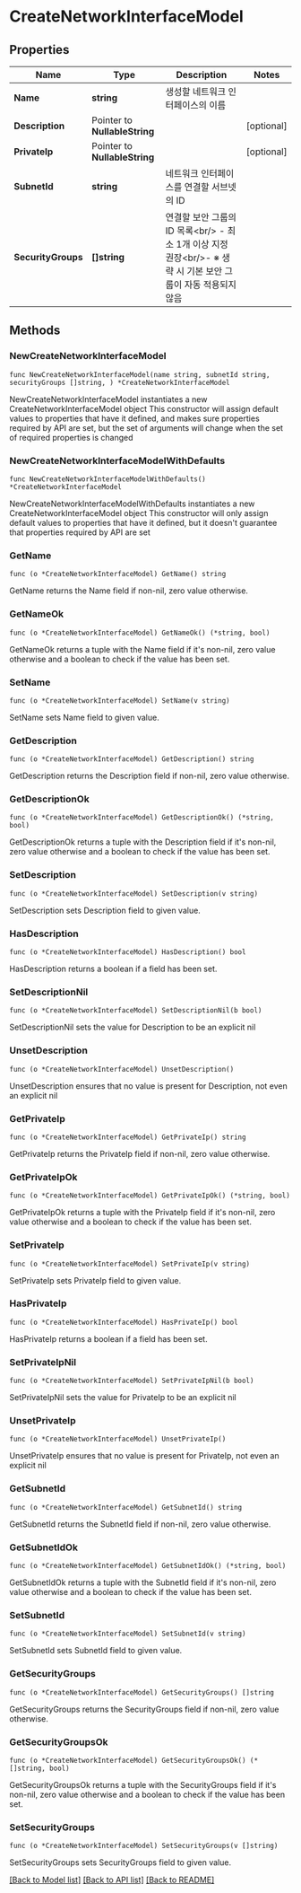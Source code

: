 # CreateNetworkInterfaceModel

## Properties

Name | Type | Description | Notes
------------ | ------------- | ------------- | -------------
**Name** | **string** | 생성할 네트워크 인터페이스의 이름 | 
**Description** | Pointer to **NullableString** |  | [optional] 
**PrivateIp** | Pointer to **NullableString** |  | [optional] 
**SubnetId** | **string** | 네트워크 인터페이스를 연결할 서브넷의 ID | 
**SecurityGroups** | **[]string** | 연결할 보안 그룹의 ID 목록&lt;br/&gt; - 최소 1개 이상 지정 권장&lt;br/&gt;- ※ 생략 시 기본 보안 그룹이 자동 적용되지 않음 | 

## Methods

### NewCreateNetworkInterfaceModel

`func NewCreateNetworkInterfaceModel(name string, subnetId string, securityGroups []string, ) *CreateNetworkInterfaceModel`

NewCreateNetworkInterfaceModel instantiates a new CreateNetworkInterfaceModel object
This constructor will assign default values to properties that have it defined,
and makes sure properties required by API are set, but the set of arguments
will change when the set of required properties is changed

### NewCreateNetworkInterfaceModelWithDefaults

`func NewCreateNetworkInterfaceModelWithDefaults() *CreateNetworkInterfaceModel`

NewCreateNetworkInterfaceModelWithDefaults instantiates a new CreateNetworkInterfaceModel object
This constructor will only assign default values to properties that have it defined,
but it doesn't guarantee that properties required by API are set

### GetName

`func (o *CreateNetworkInterfaceModel) GetName() string`

GetName returns the Name field if non-nil, zero value otherwise.

### GetNameOk

`func (o *CreateNetworkInterfaceModel) GetNameOk() (*string, bool)`

GetNameOk returns a tuple with the Name field if it's non-nil, zero value otherwise
and a boolean to check if the value has been set.

### SetName

`func (o *CreateNetworkInterfaceModel) SetName(v string)`

SetName sets Name field to given value.


### GetDescription

`func (o *CreateNetworkInterfaceModel) GetDescription() string`

GetDescription returns the Description field if non-nil, zero value otherwise.

### GetDescriptionOk

`func (o *CreateNetworkInterfaceModel) GetDescriptionOk() (*string, bool)`

GetDescriptionOk returns a tuple with the Description field if it's non-nil, zero value otherwise
and a boolean to check if the value has been set.

### SetDescription

`func (o *CreateNetworkInterfaceModel) SetDescription(v string)`

SetDescription sets Description field to given value.

### HasDescription

`func (o *CreateNetworkInterfaceModel) HasDescription() bool`

HasDescription returns a boolean if a field has been set.

### SetDescriptionNil

`func (o *CreateNetworkInterfaceModel) SetDescriptionNil(b bool)`

 SetDescriptionNil sets the value for Description to be an explicit nil

### UnsetDescription
`func (o *CreateNetworkInterfaceModel) UnsetDescription()`

UnsetDescription ensures that no value is present for Description, not even an explicit nil
### GetPrivateIp

`func (o *CreateNetworkInterfaceModel) GetPrivateIp() string`

GetPrivateIp returns the PrivateIp field if non-nil, zero value otherwise.

### GetPrivateIpOk

`func (o *CreateNetworkInterfaceModel) GetPrivateIpOk() (*string, bool)`

GetPrivateIpOk returns a tuple with the PrivateIp field if it's non-nil, zero value otherwise
and a boolean to check if the value has been set.

### SetPrivateIp

`func (o *CreateNetworkInterfaceModel) SetPrivateIp(v string)`

SetPrivateIp sets PrivateIp field to given value.

### HasPrivateIp

`func (o *CreateNetworkInterfaceModel) HasPrivateIp() bool`

HasPrivateIp returns a boolean if a field has been set.

### SetPrivateIpNil

`func (o *CreateNetworkInterfaceModel) SetPrivateIpNil(b bool)`

 SetPrivateIpNil sets the value for PrivateIp to be an explicit nil

### UnsetPrivateIp
`func (o *CreateNetworkInterfaceModel) UnsetPrivateIp()`

UnsetPrivateIp ensures that no value is present for PrivateIp, not even an explicit nil
### GetSubnetId

`func (o *CreateNetworkInterfaceModel) GetSubnetId() string`

GetSubnetId returns the SubnetId field if non-nil, zero value otherwise.

### GetSubnetIdOk

`func (o *CreateNetworkInterfaceModel) GetSubnetIdOk() (*string, bool)`

GetSubnetIdOk returns a tuple with the SubnetId field if it's non-nil, zero value otherwise
and a boolean to check if the value has been set.

### SetSubnetId

`func (o *CreateNetworkInterfaceModel) SetSubnetId(v string)`

SetSubnetId sets SubnetId field to given value.


### GetSecurityGroups

`func (o *CreateNetworkInterfaceModel) GetSecurityGroups() []string`

GetSecurityGroups returns the SecurityGroups field if non-nil, zero value otherwise.

### GetSecurityGroupsOk

`func (o *CreateNetworkInterfaceModel) GetSecurityGroupsOk() (*[]string, bool)`

GetSecurityGroupsOk returns a tuple with the SecurityGroups field if it's non-nil, zero value otherwise
and a boolean to check if the value has been set.

### SetSecurityGroups

`func (o *CreateNetworkInterfaceModel) SetSecurityGroups(v []string)`

SetSecurityGroups sets SecurityGroups field to given value.



[[Back to Model list]](../README.md#documentation-for-models) [[Back to API list]](../README.md#documentation-for-api-endpoints) [[Back to README]](../README.md)


